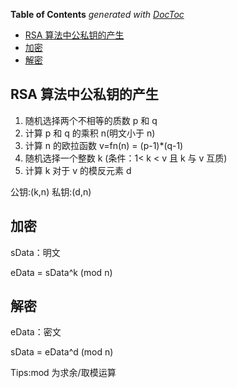 <!-- START doctoc generated TOC please keep comment here to allow auto update -->
<!-- DON'T EDIT THIS SECTION, INSTEAD RE-RUN doctoc TO UPDATE -->
**Table of Contents**  *generated with [DocToc](https://github.com/thlorenz/doctoc)*

- [RSA 算法中公私钥的产生](#rsa-%E7%AE%97%E6%B3%95%E4%B8%AD%E5%85%AC%E7%A7%81%E9%92%A5%E7%9A%84%E4%BA%A7%E7%94%9F)
- [加密](#%E5%8A%A0%E5%AF%86)
- [解密](#%E8%A7%A3%E5%AF%86)

<!-- END doctoc generated TOC please keep comment here to allow auto update -->

## RSA 算法中公私钥的产生

1. 随机选择两个不相等的质数 p 和 q
2. 计算 p 和 q 的乘积 n(明文小于 n)
3. 计算 n 的欧拉函数 v=fn(n) = (p-1)\*(q-1)
4. 随机选择一个整数 k (条件：1< k < v 且 k 与 v 互质)
5. 计算 k 对于 v 的模反元素 d

公钥:(k,n)
私钥:(d,n)

## 加密

sData：明文

eData = sData^k (mod n)

## 解密

eData：密文

sData = eData^d (mod n)

Tips:mod 为求余/取模运算
